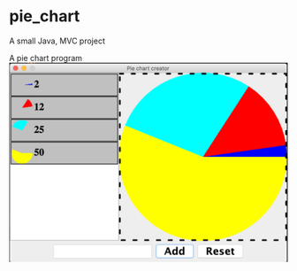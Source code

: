 # pie_chart
A small Java, MVC project

A pie chart program ![pie chart image](doc/images/pie_chart.png)
